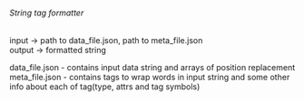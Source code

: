 ###### String tag formatter

input  -> path to data_file.json, path to meta_file.json<br/>
output -> formatted string<br/>

data_file.json - contains input data string and arrays of position replacement<br/>
meta_file.json - contains tags to wrap words in input string and some other info about each of tag(type, attrs and tag symbols)
